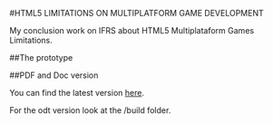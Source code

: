 #HTML5 LIMITATIONS ON MULTIPLATFORM GAME DEVELOPMENT

My conclusion work on IFRS about HTML5 Multiplataform Games Limitations.

##The prototype

##PDF and Doc version

You can find the latest version [here](https://github.com/jeanCarloMachado/tcc/blob/master/build/tcc.pdf).

For the odt version look at the /build folder.



